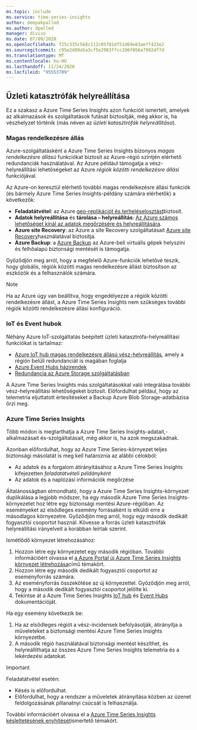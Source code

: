 ```yaml
---
ms.topic: include
ms.service: time-series-insights
author: deepakpalled
ms.author: dpalled
manager: diviso
ms.date: 07/09/2020
ms.openlocfilehash: f25c335c568c112c05f81df51d69e83aeff423e2
ms.sourcegitcommit: c95e2d89a5a3cf5e2983ffcc206f056a7992df7d
ms.translationtype: MT
ms.contentlocale: hu-HU
ms.lasthandoff: 11/24/2020
ms.locfileid: "95553709"
---
```

## <a name="business-disaster-recovery"></a>Üzleti katasztrófák helyreállítása

Ez a szakasz a Azure Time Series Insights azon funkcióit ismerteti, amelyek az alkalmazások és szolgáltatások futását biztosítják, még akkor is, ha vészhelyzet történik (más néven az *üzleti katasztrófák helyreállítása*).

### <a name="high-availability"></a>Magas rendelkezésre állás

Azure-szolgáltatásként a Azure Time Series Insights bizonyos *magas rendelkezésre állású* funkciókat biztosít az Azure-régió szintjén elérhető redundanciák használatával. Az Azure például támogatja a vész-helyreállítási lehetőségeket az Azure *régiók közötti rendelkezésre állási* funkciójával.

Az Azure-on keresztül elérhető további magas rendelkezésre állási funkciók (és bármely Azure Time Series Insights-példány számára elérhetők) a következők:

- **Feladatátvétel**: az Azure [geo-replikációt és terheléselosztást](/azure/architecture/resiliency/recovery-loss-azure-region)biztosít.
- **Adatok helyreállítása** és **tárolása – helyreállítás**: [Az Azure számos lehetőséget kínál az adatok megőrzésére és helyreállítására](/azure/architecture/resiliency/recovery-data-corruption).
- **Azure site Recovery**: az Azure a site Recovery szolgáltatásait [Azure site Recovery](../articles/site-recovery/index.yml)használatával biztosítja.
- **Azure Backup**: a [Azure Backup](../articles/backup/backup-architecture.md) az Azure-beli virtuális gépek helyszíni és felhőalapú biztonsági mentését is támogatja.

Győződjön meg arról, hogy a megfelelő Azure-funkciók lehetővé teszik, hogy globális, régiók közötti magas rendelkezésre állást biztosítson az eszközök és a felhasználók számára.

> [!NOTE]
> Ha az Azure úgy van beállítva, hogy engedélyezze a régiók közötti rendelkezésre állást, a Azure Time Series Insights nem szükséges további régiók közötti rendelkezésre állási konfiguráció.

### <a name="iot-and-event-hubs"></a>IoT és Event hubok

Néhány Azure IoT-szolgáltatás beépített üzleti katasztrófa-helyreállítási funkciókat is tartalmaz:

- [Azure IoT hub magas rendelkezésre állású vész-helyreállítás](../articles/iot-hub/iot-hub-ha-dr.md), amely a régión belüli redundanciát is magában foglalja
- [Azure Event Hubs házirendek](../articles/event-hubs/event-hubs-geo-dr.md)
- [Redundancia az Azure Storage szolgáltatásban](../articles/storage/common/storage-redundancy.md)

A Azure Time Series Insights más szolgáltatásokkal való integrálása további vész-helyreállítási lehetőségeket biztosít. Előfordulhat például, hogy az telemetria eljuttatott értesítéseket a Backup Azure Blob Storage-adatbázisa őrzi meg.

### <a name="azure-time-series-insights"></a>Azure Time Series Insights

Több módon is megtarthatja a Azure Time Series Insights-adatait,-alkalmazásait és-szolgáltatásait, még akkor is, ha azok megszakadnak. 

Azonban előfordulhat, hogy az Azure Time Series-környezet teljes biztonsági másolatát is meg kell határoznia az alábbi célokból:

- Az adatok és a forgalom átirányításához a Azure Time Series Insights kifejezetten *feladatátvételi példányként*
- Az adatok és a naplózási információk megőrzése

Általánosságban elmondható, hogy a Azure Time Series Insights-környezet duplikálása a legjobb módszer, ha egy második Azure Time Series Insights-környezetet hoz létre egy biztonsági mentési Azure-régióban. Az eseményeket az elsődleges esemény forrásaként is elküldi erre a másodlagos környezetre. Győződjön meg arról, hogy egy második dedikált fogyasztói csoportot használ. Kövesse a forrás üzleti katasztrófák helyreállítási irányelveit a korábban leírtak szerint.

Ismétlődő környezet létrehozásához:

1. Hozzon létre egy környezetet egy második régióban. További információért olvassa el [a Azure Portal új Azure Time Series Insights környezet létrehozása](../articles/time-series-insights/time-series-insights-get-started.md)című témakört.
1. Hozzon létre egy második dedikált fogyasztói csoportot az eseményforrás számára.
1. Az eseményforrás összekötése az új környezettel. Győződjön meg arról, hogy a második dedikált fogyasztói csoportot jelölte ki.
1. Tekintse át a Azure Time Series Insights [IoT hub](../articles/time-series-insights/how-to-ingest-data-iot-hub.md) és [Event Hubs](../articles/time-series-insights/concepts-access-policies.md) dokumentációját.

Ha egy esemény következik be:

1. Ha az elsődleges régiót a vész-incidensek befolyásolják, átirányítja a műveleteket a biztonsági mentési Azure Time Series Insights környezetbe.
1. A második régió használatával biztonsági mentést készíthet, és helyreállíthatja az összes Azure Time Series Insights telemetria és a lekérdezési adatokat.

> [!IMPORTANT]
> Feladatátvétel esetén:
> 
> * Késés is előfordulhat.
> * Előfordulhat, hogy a rendszer a műveletek átirányítása közben az üzenet feldolgozásának pillanatnyi csúcsát is felhasználja.
> 
> További információért olvassa el a [Azure Time Series Insights késleltetésének enyhítését](../articles/time-series-insights/time-series-insights-environment-mitigate-latency.md)ismertető témakört.